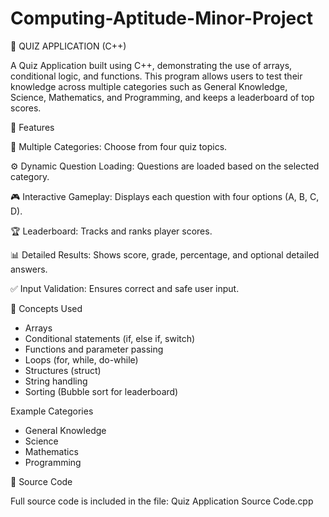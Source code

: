 # Computing-Aptitude-Minor-Project

🎯 QUIZ APPLICATION (C++)

A Quiz Application built using C++, demonstrating the use of arrays, conditional logic, and functions.
This program allows users to test their knowledge across multiple categories such as General Knowledge, Science, Mathematics, and Programming, and keeps a leaderboard of top scores.

📘 Features

🧠 Multiple Categories: Choose from four quiz topics.

⚙️ Dynamic Question Loading: Questions are loaded based on the selected category.

🎮 Interactive Gameplay: Displays each question with four options (A, B, C, D).

🏆 Leaderboard: Tracks and ranks player scores.

📊 Detailed Results: Shows score, grade, percentage, and optional detailed answers.

✅ Input Validation: Ensures correct and safe user input.


🧩 Concepts Used
- Arrays
- Conditional statements (if, else if, switch)
- Functions and parameter passing
- Loops (for, while, do-while)
- Structures (struct)
- String handling
- Sorting (Bubble sort for leaderboard)

Example Categories
- General Knowledge
- Science
- Mathematics
- Programming

📂 Source Code

Full source code is included in the file:
Quiz Application Source Code.cpp



  
